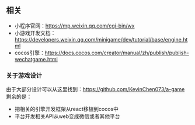 ## 相关

- 小程序官网：https://mp.weixin.qq.com/cgi-bin/wx
- 小游戏开发文档：https://developers.weixin.qq.com/minigame/dev/tutorial/base/engine.html
- cocos引擎：https://docs.cocos.com/creator/manual/zh/publish/publish-wechatgame.html


### 关于游戏设计
由于大部分设计可以从这里找到：https://github.com/KevinChen073/a-game
剩余的是：
- 把相关的引擎开发框架从react移植到cocos中
- 平台开发相关API从web变成微信或者其他平台